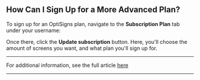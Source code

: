 ## How Can I Sign Up for a More Advanced Plan?

To sign up for an OptiSigns plan, navigate to the **Subscription Plan** tab under your username:



Once there, click the **Update subscription** button. Here, you'll choose the amount of screens you want, and what plan you'll sign up for.

* * *

For additional information, see the full article [here](https://support.optisigns.com/hc/en-us/articles/37966066335891)

---
